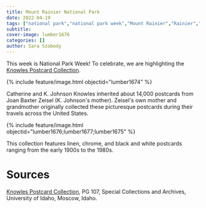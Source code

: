 ```yaml
---
title: Mount Rainier National Park
date: 2022-04-19
tags: ["national park","national park week","Mount Rainier","Rainier","Mount Rainier National Park"]
subtitle: 
cover-image: lumber1676
categories: []
author: Sara Szobody
---
```


This week is National Park Week! To celebrate, we are highlighting the [Knowles Postcard Collection](https://archiveswest.orbiscascade.org/ark:/80444/xv16107). 

{% include feature/image.html objectid="lumber1674" %}

Catherine and K. Johnson Knowles inherited about 14,000 postcards from Joan Baxter Zeisel (K. Johnson's mother). Zeisel's own mother and grandmother originally collected these picturesque postcards during their travels across the United States. 

{% include feature/image.html objectid="lumber1676;lumber1677;lumber1675" %}

This collection features linen, chrome, and black and white postcards ranging from the early 1900s to the 1980s.

# Sources

[Knowles Postcard Collection](https://archiveswest.orbiscascade.org/ark:/80444/xv16107), PG 107, Special Collections and Archives, University of Idaho, Moscow, Idaho.